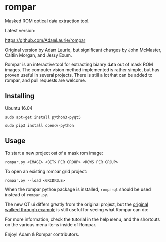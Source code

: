 # rompar

Masked ROM optical data extraction tool.

Latest version:

  https://github.com/AdamLaurie/rompar

Original version by Adam Laurie, but significant changes by John
McMaster, Caitlin Morgan, and Jessy Exum.


Rompar is an interactive tool for extracting bianry data out of mask
ROM images. The computer vision method implemented is rather simple,
but has proven useful in several projects. There is still a lot that
can be added to rompar, and pull requests are welcome.

## Installing

Ubuntu 16.04

```sudo apt-get install python3-pyqt5```

```sudo pip3 install opencv-python```


## Usage

To start a new project out of a mask rom image:

```rompar.py <IMAGE> <BITS PER GROUP> <ROWS PER GROUP>```

To open an existing rompar grid project:

```rompar.py --load <GRIDFILE>```

When the rompar python package is installed, `romparqt` should be used
instead of `rompar.py`.

The new QT ui differs greatly from the original project, but the
[original walked through example](http://adamsblog.rfidiot.org/2013/01/fun-with-masked-roms.html)
is still useful for seeing what Rompar can do:

For more information, check the tutorial in the help menu, and the
shortcuts on the various menu items inside of Rompar.


Enjoy!
Adam & Rompar contributors.
